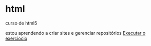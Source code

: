 # html
 curso de html5

estou aprendendo a criar sites e gerenciar repositórios
<a href="https://renatoc184.github.io/html/exercicios">Executar o exerciocio </a>